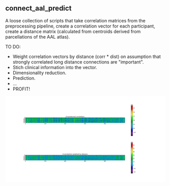 ## connect_aal_predict

A loose collection of scripts that take correlation matrices from the preprocessing pipeline, create a correlation vector for each participant, create a distance matrix (calculated from centroids derived from parcellations of the AAL atlas).

TO DO: 

* Weight correlation vectors by distance (corr * dist) on assumption that strongly correlated long distance connections are "important".
* Stich clinical information into the vector.
* Dimensionality reduction.
* Prediction.
* ...
* PROFIT!

<center><img src="https://github.com/florey-neurorehab/connect_aal_predict/blob/master/corr_distance.png"></center>

